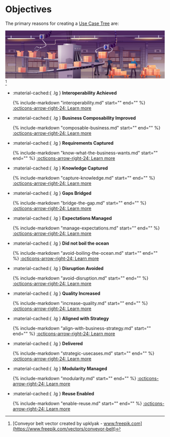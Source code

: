 # Objectives

The primary reasons for creating a [Use Case Tree](/concept/use-case-tree) are:

<!--objectives-index-start-->

![Conveyer Belt](/assets/conveyer-belt.jpg)[^copyright]

<div class="grid cards" markdown>

- :material-cached:{ .lg } __Interoperability Achieved__
    
    {% include-markdown "interoperability.md"
    start="<!--summary-start-->" end="<!--summary-end-->" %}
    [:octicons-arrow-right-24: Learn more](/objective/interoperability.md)

- :material-cached:{ .lg } __Business Composability Improved__
    
    {% include-markdown "composable-business.md"
    start="<!--summary-start-->" end="<!--summary-end-->" %}
    [:octicons-arrow-right-24: Learn more](/objective/composable-business.md)

- :material-cached:{ .lg } __Requirements Captured__
    
    {% include-markdown "know-what-the-business-wants.md" 
    start="<!--summary-start-->" end="<!--summary-end-->" %}
    [:octicons-arrow-right-24: Learn more](/objective/know-what-the-business-wants.md)

- :material-cached:{ .lg } __Knowledge Captured__
    
    {% include-markdown "capture-knowledge.md"
    start="<!--summary-start-->" end="<!--summary-end-->" %}
    [:octicons-arrow-right-24: Learn more](/objective/capture-knowledge.md)

- :material-cached:{ .lg } __Gaps Bridged__
    
    {% include-markdown "bridge-the-gap.md"
    start="<!--summary-start-->" end="<!--summary-end-->" %}
    [:octicons-arrow-right-24: Learn more](/objective/bridge-the-gap.md)

- :material-cached:{ .lg } __Expectations Managed__
    
    {% include-markdown "manage-expectations.md"
    start="<!--summary-start-->" end="<!--summary-end-->" %}
    [:octicons-arrow-right-24: Learn more](/objective/manage-expectations.md)

- :material-cached:{ .lg } __Did not boil the ocean__
    
    {% include-markdown "avoid-boiling-the-ocean.md"
    start="<!--summary-start-->" end="<!--summary-end-->" %}
    [:octicons-arrow-right-24: Learn more](/objective/avoid-boiling-the-ocean.md)

- :material-cached:{ .lg } __Disruption Avoided__
    
    {% include-markdown "avoid-disruption.md"
    start="<!--summary-start-->" end="<!--summary-end-->" %}
    [:octicons-arrow-right-24: Learn more](/objective/avoid-disruption.md)

- :material-cached:{ .lg } __Quality Increased__
    
    {% include-markdown "increase-quality.md"
    start="<!--summary-start-->" end="<!--summary-end-->" %}
    [:octicons-arrow-right-24: Learn more](/objective/increase-quality.md)

- :material-cached:{ .lg } __Aligned with Strategy__
    
    {% include-markdown "align-with-business-strategy.md"
    start="<!--summary-start-->" end="<!--summary-end-->" %}
    [:octicons-arrow-right-24: Learn more](/objective/align-with-business-strategy.md)

- :material-cached:{ .lg } __Delivered__
    
    {% include-markdown "strategic-usecases.md"
    start="<!--summary-start-->" end="<!--summary-end-->" %}
    [:octicons-arrow-right-24: Learn more](/objective/strategic-usecases.md)

- :material-cached:{ .lg } __Modularity Managed__
    
    {% include-markdown "modularity.md"
    start="<!--summary-start-->" end="<!--summary-end-->" %}
    [:octicons-arrow-right-24: Learn more](/objective/modularity.md)

- :material-cached:{ .lg } __Reuse Enabled__
    
    {% include-markdown "enable-reuse.md"
    start="<!--summary-start-->" end="<!--summary-end-->" %}
    [:octicons-arrow-right-24: Learn more](/objective/enable-reuse.md)

</div>

[^copyright]: [Conveyor belt vector created by upklyak - www.freepik.com](https://www.freepik.com/vectors/conveyor-belt)

<!--objectives-index-end-->
